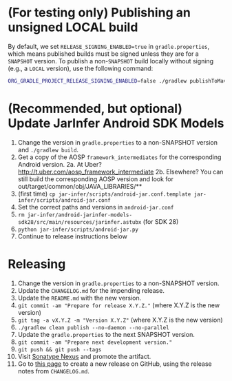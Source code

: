 (For testing only) Publishing an unsigned LOCAL build
=====================================================
By default, we set `RELEASE_SIGNING_ENABLED=true` in `gradle.properties`, which means
published builds must be signed unless they are for a `SNAPSHOT` version.  To publish
a non-`SNAPSHOT` build locally without signing (e.g., a `LOCAL` version), use the
following command:

```bash
ORG_GRADLE_PROJECT_RELEASE_SIGNING_ENABLED=false ./gradlew publishToMavenLocal
```

(Recommended, but optional) Update JarInfer Android SDK Models
==============================================================

 1. Change the version in `gradle.properties` to a non-SNAPSHOT version and `./gradlew build`.
 2. Get a copy of the AOSP `framework_intermediates` for the corresponding Android version.
    2a. At Uber? http://t.uber.com/aosp_framework_intermediate
    2b. Elsewhere? You can still build the corresponding AOSP version and look for
        out/target/common/obj/JAVA_LIBRARIES/**
 3. (first time) `cp jar-infer/scripts/android-jar.conf.template jar-infer/scripts/android-jar.conf`
 4. Set the correct paths and versions in `android-jar.conf`
 5. `rm jar-infer/android-jarinfer-models-sdk28/src/main/resources/jarinfer.astubx` (for SDK 28)
 6. `python jar-infer/scripts/android-jar.py`
 7. Continue to release instructions below


Releasing
=========

 1. Change the version in `gradle.properties` to a non-SNAPSHOT version.
 2. Update the `CHANGELOG.md` for the impending release.
 3. Update the `README.md` with the new version.
 4. `git commit -am "Prepare for release X.Y.Z."` (where X.Y.Z is the new version)
 5. `git tag -a vX.Y.Z -m "Version X.Y.Z"` (where X.Y.Z is the new version)
 6. `./gradlew clean publish --no-daemon --no-parallel`
 7. Update the `gradle.properties` to the next SNAPSHOT version.
 8. `git commit -am "Prepare next development version."`
 9. `git push && git push --tags`
 10. Visit [Sonatype Nexus](https://oss.sonatype.org/) and promote the artifact.
 11. Go to [this page](https://github.com/uber/NullAway/releases/new) to create a new release on GitHub, using the release notes from `CHANGELOG.md`.
